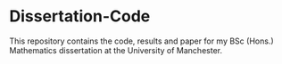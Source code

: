 # Dissertation-Code

This repository contains the code, results and paper for my BSc (Hons.) Mathematics dissertation at the University of Manchester. 

